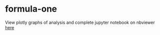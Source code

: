 # formula-one

View plotly graphs of analysis and complete jupyter notebook on nbviewer [here](https://nbviewer.jupyter.org/github/neelpatel05/formula-one/blob/master/formula-one.ipynb)
